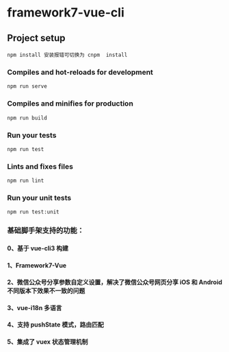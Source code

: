 # framework7-vue-cli

## Project setup
```
npm install 安装报错可切换为 cnpm  install
```

### Compiles and hot-reloads for development
```
npm run serve
```

### Compiles and minifies for production
```
npm run build
```

### Run your tests
```
npm run test
```

### Lints and fixes files
```
npm run lint
```

### Run your unit tests
```
npm run test:unit
```

### 基础脚手架支持的功能：
#### 0、基于 vue-cli3 构建
#### 1、Framework7-Vue 
#### 2、微信公众号分享参数自定义设置，解决了微信公众号网页分享 iOS 和 Android 不同版本下效果不一致的问题
#### 3、vue-i18n 多语言
#### 4、支持 pushState 模式，路由匹配
#### 5、集成了 vuex 状态管理机制